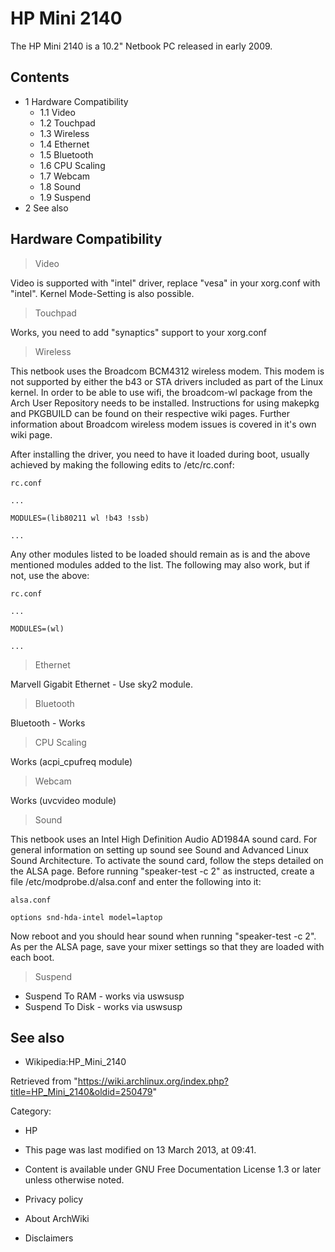HP Mini 2140
============

The HP Mini 2140 is a 10.2" Netbook PC released in early 2009.

Contents
--------

-   1 Hardware Compatibility
    -   1.1 Video
    -   1.2 Touchpad
    -   1.3 Wireless
    -   1.4 Ethernet
    -   1.5 Bluetooth
    -   1.6 CPU Scaling
    -   1.7 Webcam
    -   1.8 Sound
    -   1.9 Suspend
-   2 See also

Hardware Compatibility
----------------------

> Video

Video is supported with "intel" driver, replace "vesa" in your xorg.conf
with "intel". Kernel Mode-Setting is also possible.

> Touchpad

Works, you need to add "synaptics" support to your xorg.conf

> Wireless

This netbook uses the Broadcom BCM4312 wireless modem. This modem is not
supported by either the b43 or STA drivers included as part of the Linux
kernel. In order to be able to use wifi, the broadcom-wl package from
the Arch User Repository needs to be installed. Instructions for using
makepkg and PKGBUILD can be found on their respective wiki pages.
Further information about Broadcom wireless modem issues is covered in
it's own wiki page.

After installing the driver, you need to have it loaded during boot,
usually achieved by making the following edits to /etc/rc.conf:

    rc.conf

    ...

    MODULES=(lib80211 wl !b43 !ssb)

    ...

Any other modules listed to be loaded should remain as is and the above
mentioned modules added to the list. The following may also work, but if
not, use the above:

    rc.conf

    ...

    MODULES=(wl)

    ...

> Ethernet

Marvell Gigabit Ethernet - Use sky2 module.

> Bluetooth

Bluetooth - Works

> CPU Scaling

Works (acpi_cpufreq module)

> Webcam

Works (uvcvideo module)

> Sound

This netbook uses an Intel High Definition Audio AD1984A sound card. For
general information on setting up sound see Sound and Advanced Linux
Sound Architecture. To activate the sound card, follow the steps
detailed on the ALSA page. Before running "speaker-test -c 2" as
instructed, create a file /etc/modprobe.d/alsa.conf and enter the
following into it:

    alsa.conf

    options snd-hda-intel model=laptop

Now reboot and you should hear sound when running "speaker-test -c 2".
As per the ALSA page, save your mixer settings so that they are loaded
with each boot.

> Suspend

-   Suspend To RAM - works via uswsusp
-   Suspend To Disk - works via uswsusp

See also
--------

-   Wikipedia:HP_Mini_2140

Retrieved from
"https://wiki.archlinux.org/index.php?title=HP_Mini_2140&oldid=250479"

Category:

-   HP

-   This page was last modified on 13 March 2013, at 09:41.
-   Content is available under GNU Free Documentation License 1.3 or
    later unless otherwise noted.
-   Privacy policy
-   About ArchWiki
-   Disclaimers
